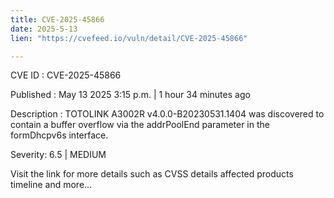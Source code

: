 ```yaml
---
title: CVE-2025-45866
date: 2025-5-13
lien: "https://cvefeed.io/vuln/detail/CVE-2025-45866"

---
```


CVE ID : CVE-2025-45866

Published :  May 13
2025
3:15 p.m. | 1 hour
34 minutes ago

Description : TOTOLINK A3002R v4.0.0-B20230531.1404 was discovered to contain a buffer overflow via the addrPoolEnd parameter in the formDhcpv6s interface.

Severity: 6.5 | MEDIUM

Visit the link for more details
such as CVSS details
affected products
timeline
and more...
